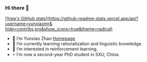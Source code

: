 ### Hi there 👋

[![tree's GitHub stats](https://github-readme-stats.vercel.app/api?username=yunxiaomr& hide=contribs,prs&show_icons=true&theme=radical)](https://github.com/anuraghazra/github-readme-stats)

- 🔭 I’m Yunxiao Zhao [Homepage](https://yunxiaomr.github.io/)
- 🌱 I’m currently learning rationalization and linguistic knowledge.
- 🤔 I’m interested in reinforcement learning. 
- ⚡ I’m now a second-year PhD student in SXU, China. 

<!--
**yunxiaomr/yunxiaomr** is a ✨ _special_ ✨ repository because its `README.md` (this file) appears on your GitHub profile.

Here are some ideas to get you started:

- 🔭 I’m currently working on ...
- 🌱 I’m currently learning ...
- 👯 I’m looking to collaborate on ...
- 🤔 I’m looking for help with ...
- 💬 Ask me about ...
- 📫 How to reach me: ...
- 😄 Pronouns: ...
- ⚡ Fun fact: ...
-->

